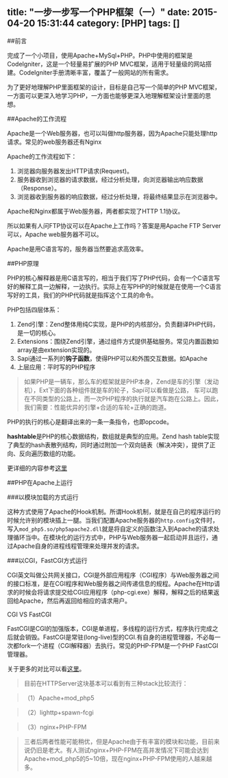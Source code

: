title: "一步一步写一个PHP框架（一）"
date: 2015-04-20 15:31:44
category: [PHP]
tags: []
---

##前言

完成了一个小项目，使用Apache+MySql+PHP。PHP中使用的框架是CodeIgniter，这是一个轻量易扩展的PHP MVC框架，适用于轻量级的网站搭建。CodeIgniter手册清晰丰富，覆盖了一般网站的所有需求。

为了更好地理解PHP里面框架的设计，目标是自己写一个简单的PHP MVC框架，一方面可以更深入地学习PHP，一方面也能够更深入地理解框架设计里面的思想。

##Apache的工作流程

Apache是一个Web服务器，也可以叫做http服务器，因为Apache只能处理http请求。常见的web服务器还有Nginx

Apache的工作流程如下：

1. 浏览器向服务器发出HTTP请求(Request)。
2. 服务器收到浏览器的请求数据，经过分析处理，向浏览器输出响应数据（Response）。
3. 浏览器收到服务器的响应数据，经过分析处理，将最终结果显示在浏览器中。

Apache和Nginx都属于Web服务器，两者都实现了HTTP 1.1协议。
 
所以如果有人问FTP协议可以在Apache上工作吗？答案是用Apache FTP Server可以，Apache web服务器不可以。

Apache是用C语言写的，服务器当然要追求高效率。

##PHP原理

PHP的核心解释器是用C语言写的，相当于我们写了PHP代码，会有一个C语言写好的解释工具一边解释，一边执行。实际上在写PHP的时候就是在使用一个C语言写好的工具，我们的PHP代码就是指挥这个工具的命令。

PHP包括四层体系：

1. Zend引擎：Zend整体用纯C实现，是PHP的内核部分。负责翻译PHP代码，是一切的核心。
2. Extensions：围绕Zend引擎，通过组件方式提供基础服务。常见内置函数如array是由extension实现的。
3. Sapi通过一系列的**钩子函数**，使得PHP可以和外围交互数据。如Apache
4. 上层应用：平时写的PHP程序

>如果PHP是一辆车，那么车的框架就是PHP本身，Zend是车的引擎（发动机），Ext下面的各种组件就是车的轮子，Sapi可以看做是公路， 车可以跑在不同类型的公路上，而一次PHP程序的执行就是汽车跑在公路上。因此，我们需要：性能优异的引擎+合适的车轮+正确的跑道。

PHP的执行的核心是翻译出来的一条一条指令，也即opcode。

**hashtable**是PHP的核心数据结构，数组就是典型的应用。Zend hash table实现了典型的hash表散列结构，同时通过附加一个双向链表（解决冲突），提供了正向、反向遍历数组的功能。

更详细的内容参考[这里](!http://www.cnblogs.com/zcy_soft/archive/2013/03/14/2959396.html)

##PHP在Apache上运行

###以模块加载的方式运行

这种方式使用了Apache的Hook机制。所谓Hook机制，就是在自己的程序运行的时候允许别的模块插上一腿。当我们配置Apache服务器的`http.config`文件时，写入`mod_php5.so/php5apache2.dll`就是将自定义的函数注入到Apache的请求处理循环当中。在模块化的运行方式中，PHP与Web服务器一起启动并且运行，通过Apache自身的进程线程管理来处理并发的请求。

###以CGI，FastCGI方式运行

CGI英文叫做公共网关接口，CGI是外部应用程序（CGI程序）与Web服务器之间的接口标准，是在CGI程序和Web服务器之间传递信息的规程。Apache在Http请求的时候会将请求提交给CGI应用程序（php-cgi.exe）解释，解释之后的结果返回给Apache，然后再返回给相应的请求用户。

CGI VS FastCGI

FastCGI是CGI的加强版本，CGI是单进程，多线程的运行方式，程序执行完成之后就会销毁。FastCGI是常驻(long-live)型的CGI.有自身的进程管理器，不必每一次都fork一个进程（CGI解释器）去执行。常见的PHP-FPM是一个PHP FastCGI管理器。

关于更多的对比可以看[这里](http://fifiole.blog.163.com/blog/static/169459225201222962651804/)。


> 目前在HTTPServer这块基本可以看到有三种stack比较流行：
> 

> （1）Apache+mod_php5



> （2）lighttp+spawn-fcgi



> （3）nginx+PHP-FPM



> 三者后两者性能可能稍优，但是Apache由于有丰富的模块和功能，目前来说仍旧是老大。有人测试nginx+PHP-FPM在高并发情况下可能会达到Apache+mod_php5的5~10倍，现在nginx+PHP-FPM使用的人越来越多。



